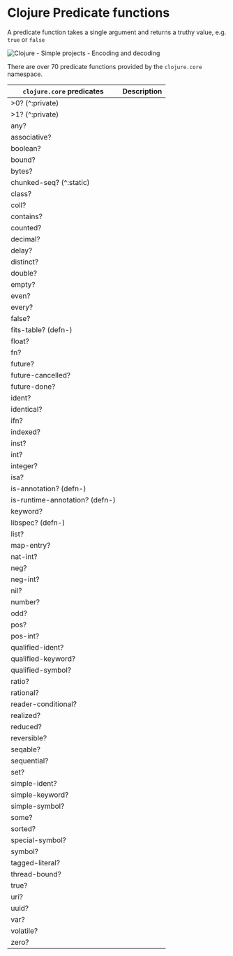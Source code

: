 # Clojure Predicate functions

A predicate function takes a single argument and returns a truthy value, e.g. `true` or `false`

![Clojure - Simple projects - Encoding and decoding](https://github.com/practicalli/graphic-design/blob/live/code-challenges/simple-projects-encoding-true-false.png?raw=true)


There are over 70 predicate functions provided by the `clojure.core` namespace. 

| `clojure.core` predicates      | Description |
|--------------------------------|-------------|
| >0? (^:private)                |             |
| >1? (^:private)                |             |
| any?                           |             |
| associative?                   |             |
| boolean?                       |             |
| bound?                         |             |
| bytes?                         |             |
| chunked-seq? (^:static)        |             |
| class?                         |             |
| coll?                          |             |
| contains?                      |             |
| counted?                       |             |
| decimal?                       |             |
| delay?                         |             |
| distinct?                      |             |
| double?                        |             |
| empty?                         |             |
| even?                          |             |
| every?                         |             |
| false?                         |             |
| fits-table? (defn-)            |             |
| float?                         |             |
| fn?                            |             |
| future?                        |             |
| future-cancelled?              |             |
| future-done?                   |             |
| ident?                         |             |
| identical?                     |             |
| ifn?                           |             |
| indexed?                       |             |
| inst?                          |             |
| int?                           |             |
| integer?                       |             |
| isa?                           |             |
| is-annotation? (defn-)         |             |
| is-runtime-annotation? (defn-) |             |
| keyword?                       |             |
| libspec? (defn-)               |             |
| list?                          |             |
| map-entry?                     |             |
| nat-int?                       |             |
| neg?                           |             |
| neg-int?                       |             |
| nil?                           |             |
| number?                        |             |
| odd?                           |             |
| pos?                           |             |
| pos-int?                       |             |
| qualified-ident?               |             |
| qualified-keyword?             |             |
| qualified-symbol?              |             |
| ratio?                         |             |
| rational?                      |             |
| reader-conditional?            |             |
| realized?                      |             |
| reduced?                       |             |
| reversible?                    |             |
| seqable?                       |             |
| sequential?                    |             |
| set?                           |             |
| simple-ident?                  |             |
| simple-keyword?                |             |
| simple-symbol?                 |             |
| some?                          |             |
| sorted?                        |             |
| special-symbol?                |             |
| symbol?                        |             |
| tagged-literal?                |             |
| thread-bound?                  |             |
| true?                          |             |
| uri?                           |             |
| uuid?                          |             |
| var?                           |             |
| volatile?                      |             |
| zero?                          |             |
